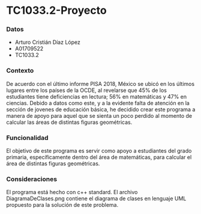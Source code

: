 # TC1033.2-Proyecto

### Datos
* Arturo Cristián Díaz López
* A01709522
* TC1033.2

### Contexto
De acuerdo con el último informe PISA 2018, México se ubicó en los últimos lugares entre los países de la OCDE, al revelarse que 45% de los estudiantes tiene deficiencias en lectura; 56% en matemáticas y 47% en ciencias. Debido a datos como este, y a la evidente falta de atención en la sección de jovenes de educación básica, he decidido crear este programa a manera de apoyo para aquel que se sienta un poco perdido al momento de calcular las áreas de distintas figuras geométricas.

### Funcionalidad
El objetivo de este programa es servir como apoyo a estudiantes del grado primaria, específicamente dentro del área de matemáticas, para calcular el área de distintas figuras geométricas.

### Consideraciones
El programa está hecho con c++ standard.
El archivo DiagramaDeClases.png contiene el diagrama de clases en lenguaje UML propuesto para la solución de este problema.

